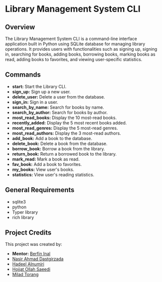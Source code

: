 # Library Management System CLI

## Overview
The Library Management System CLI is a command-line interface application built in Python using SQLite database for managing library operations. It provides users with functionalities such as signing up, signing in, searching for books, adding books, borrowing books, marking books as read, adding books to favorites, and viewing user-specific statistics.

## Commands
- **start:** Start the Library CLI.
- **sign_up:** Sign up a new user.
- **delete_user:** Delete a user from the database.
- **sign_in:** Sign in a user.
- **search_by_name:** Search for books by name.
- **search_by_author:** Search for books by author.
- **most_read_books:** Display the 10 most-read books.
- **recently_added:** Display the 5 most recent books added.
- **most_read_genres:** Display the 5 most-read genres.
- **most_read_authors:** Display the 3 most-read authors.
- **add_book:** Add a book to the database.
- **delete_book:** Delete a book from the database.
- **borrow_book:** Borrow a book from the library.
- **return_book:** Return a borrowed book to the library.
- **mark_read:** Mark a book as read.
- **fav_book:** Add a book to favorites.
- **my_books:** View user's books.
- **statistics:** View user's reading statistics.

## General Requirements
- sqlite3
- python
- Typer library
- rich library

## Project Credits
This project was created by:
- **Mentor:** [Berfin Inal]()
- [Nasir Ahmad Dastgirzada]()
- [Hadeel Alnumiri]()
- [Hojjat Ollah Saeedi]()
- [Milad Torang]()





